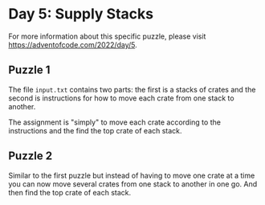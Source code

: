 # Day 5: Supply Stacks

For more information about this specific puzzle, please visit https://adventofcode.com/2022/day/5. 

## Puzzle 1

The file `input.txt` contains two parts: the first is a stacks of crates and the second is instructions for how to move each crate from one stack to another.

The assignment is "simply" to move each crate according to the instructions and the find the top crate of each stack.

## Puzzle 2

Similar to the first puzzle but instead of having to move one crate at a time you can now move several crates from one stack to another in one go. And then find the top crate of each stack.
